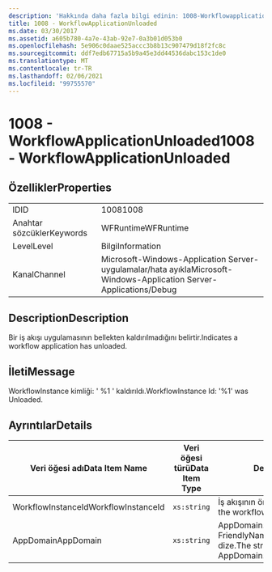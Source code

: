 ```yaml
---
description: 'Hakkında daha fazla bilgi edinin: 1008-Workflowapplicationyüklenmeyen'
title: 1008 - WorkflowApplicationUnloaded
ms.date: 03/30/2017
ms.assetid: a605b780-4a7e-43ab-92e7-0a3b01d053b0
ms.openlocfilehash: 5e906c0daae525accc3b8b13c907479d18f2fc8c
ms.sourcegitcommit: ddf7edb67715a5b9a45e3dd44536dabc153c1de0
ms.translationtype: MT
ms.contentlocale: tr-TR
ms.lasthandoff: 02/06/2021
ms.locfileid: "99755570"
---
```

# <a name="1008---workflowapplicationunloaded"></a><span data-ttu-id="0d8db-103">1008 - WorkflowApplicationUnloaded</span><span class="sxs-lookup"><span data-stu-id="0d8db-103">1008 - WorkflowApplicationUnloaded</span></span>

## <a name="properties"></a><span data-ttu-id="0d8db-104">Özellikler</span><span class="sxs-lookup"><span data-stu-id="0d8db-104">Properties</span></span>  
  
|||  
|-|-|  
|<span data-ttu-id="0d8db-105">ID</span><span class="sxs-lookup"><span data-stu-id="0d8db-105">ID</span></span>|<span data-ttu-id="0d8db-106">1008</span><span class="sxs-lookup"><span data-stu-id="0d8db-106">1008</span></span>|  
|<span data-ttu-id="0d8db-107">Anahtar sözcükler</span><span class="sxs-lookup"><span data-stu-id="0d8db-107">Keywords</span></span>|<span data-ttu-id="0d8db-108">WFRuntime</span><span class="sxs-lookup"><span data-stu-id="0d8db-108">WFRuntime</span></span>|  
|<span data-ttu-id="0d8db-109">Level</span><span class="sxs-lookup"><span data-stu-id="0d8db-109">Level</span></span>|<span data-ttu-id="0d8db-110">Bilgi</span><span class="sxs-lookup"><span data-stu-id="0d8db-110">Information</span></span>|  
|<span data-ttu-id="0d8db-111">Kanal</span><span class="sxs-lookup"><span data-stu-id="0d8db-111">Channel</span></span>|<span data-ttu-id="0d8db-112">Microsoft-Windows-Application Server-uygulamalar/hata ayıkla</span><span class="sxs-lookup"><span data-stu-id="0d8db-112">Microsoft-Windows-Application Server-Applications/Debug</span></span>|  
  
## <a name="description"></a><span data-ttu-id="0d8db-113">Description</span><span class="sxs-lookup"><span data-stu-id="0d8db-113">Description</span></span>  

 <span data-ttu-id="0d8db-114">Bir iş akışı uygulamasının bellekten kaldırılmadığını belirtir.</span><span class="sxs-lookup"><span data-stu-id="0d8db-114">Indicates a workflow application has unloaded.</span></span>  
  
## <a name="message"></a><span data-ttu-id="0d8db-115">İleti</span><span class="sxs-lookup"><span data-stu-id="0d8db-115">Message</span></span>  

 <span data-ttu-id="0d8db-116">WorkflowInstance kimliği: ' %1 ' kaldırıldı.</span><span class="sxs-lookup"><span data-stu-id="0d8db-116">WorkflowInstance Id: '%1' was Unloaded.</span></span>  
  
## <a name="details"></a><span data-ttu-id="0d8db-117">Ayrıntılar</span><span class="sxs-lookup"><span data-stu-id="0d8db-117">Details</span></span>  
  
|<span data-ttu-id="0d8db-118">Veri öğesi adı</span><span class="sxs-lookup"><span data-stu-id="0d8db-118">Data Item Name</span></span>|<span data-ttu-id="0d8db-119">Veri öğesi türü</span><span class="sxs-lookup"><span data-stu-id="0d8db-119">Data Item Type</span></span>|<span data-ttu-id="0d8db-120">Description</span><span class="sxs-lookup"><span data-stu-id="0d8db-120">Description</span></span>|  
|--------------------|--------------------|-----------------|  
|<span data-ttu-id="0d8db-121">WorkflowInstanceId</span><span class="sxs-lookup"><span data-stu-id="0d8db-121">WorkflowInstanceId</span></span>|`xs:string`|<span data-ttu-id="0d8db-122">İş akışının örnek kimliği</span><span class="sxs-lookup"><span data-stu-id="0d8db-122">The instance id for the workflow</span></span>|  
|<span data-ttu-id="0d8db-123">AppDomain</span><span class="sxs-lookup"><span data-stu-id="0d8db-123">AppDomain</span></span>|`xs:string`|<span data-ttu-id="0d8db-124">AppDomain. CurrentDomain. FriendlyName tarafından döndürülen dize.</span><span class="sxs-lookup"><span data-stu-id="0d8db-124">The string returned by AppDomain.CurrentDomain.FriendlyName.</span></span>|
